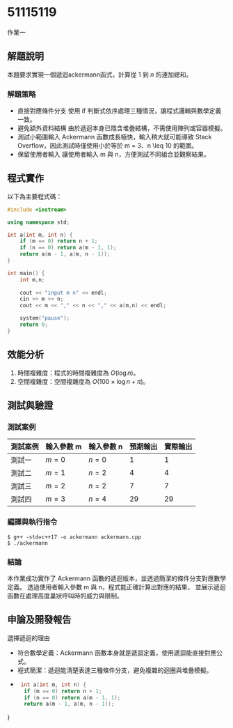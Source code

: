 # 51115119

作業一

## 解題說明

本題要求實現一個遞迴ackermann函式，計算從 $1$ 到 $n$ 的連加總和。

### 解題策略

- 直接對應條件分支
使用 if 判斷式依序處理三種情況，讓程式邏輯與數學定義一致。
- 避免額外資料結構
由於遞迴本身已隱含堆疊結構，不需使用陣列或容器模擬。
- 測試小範圍輸入
Ackermann 函數成長極快，輸入稍大就可能導致 Stack Overflow，因此測試時僅使用小於等於 m = 3、n \leq 10 的範圍。
- 保留使用者輸入
讓使用者輸入 m 與 n，方便測試不同組合並觀察結果。


## 程式實作

以下為主要程式碼：

```cpp
#include <iostream>

using namespace std;

int a(int m, int n) {
    if (m == 0) return n + 1;
    if (n == 0) return a(m - 1, 1);
    return a(m - 1, a(m, n - 1));
}

int main() {
    int m,n;
    
    cout << "input m n" << endl;
    cin >> m >> n;
    cout << m << "," << n << "," << a(m,n) << endl;

    system("pause");
    return 0;
}
```

## 效能分析

1. 時間複雜度：程式的時間複雜度為 $O(\log n)$。
2. 空間複雜度：空間複雜度為 $O(100\times \log n + \pi)$。

## 測試與驗證

### 測試案例

| 測試案例 | 輸入參數 m | 輸入參數 n | 預期輸出 | 實際輸出 |
|----------|--------------|---------|----------|---------|
| 測試一   | $m = 0$      | $n = 0$  | 1        |1       |
| 測試二   | $m = 1$      | $n = 2$ | 4        |4         |
| 測試三   | $m = 2$      |$n = 2$ | 7        | 7         |
| 測試四   | $m = 3$      | $n = 4$  |29       |29        |

### 編譯與執行指令

```shell
$ g++ -std=c++17 -o ackermann ackermann.cpp
$ ./ackermann

```

### 結論

本作業成功實作了 Ackermann 函數的遞迴版本，並透過簡潔的條件分支對應數學定義。
透過使用者輸入參數 m 與 n，程式能正確計算出對應的結果，
並展示遞迴函數在處理高度巢狀呼叫時的威力與限制。


## 申論及開發報告

選擇遞迴的理由
- 符合數學定義：Ackermann 函數本身就是遞迴定義，使用遞迴能直接對應公式。
- 程式簡潔：遞迴能清楚表達三種條件分支，避免複雜的迴圈與堆疊模擬。
- ```cpp
   int a(int m, int n) {
    if (m == 0) return n + 1;
    if (n == 0) return a(m - 1, 1);
    return a(m - 1, a(m, n - 1));
}
  ```

